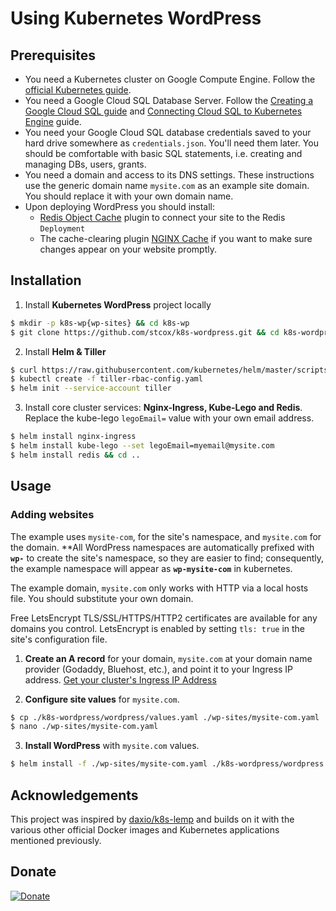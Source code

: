 # Using Kubernetes WordPress
## Prerequisites
* You need a Kubernetes cluster on Google Compute Engine. Follow the [official Kubernetes guide](https://cloud.google.com/kubernetes-engine/docs/how-to/creating-a-container-cluster "Creating a Container Cluster").
* You need a Google Cloud SQL Database Server. Follow the [Creating a Google Cloud SQL guide](https://cloud.google.com/sql/docs/mysql/create-instance "Create Google Cloud SQL instance") and [Connecting Cloud SQL to Kubernetes Engine](https://cloud.google.com/sql/docs/mysql/connect-kubernetes-engine) guide.
* You need your Google Cloud SQL database credentials saved to your hard drive somewhere as `credentials.json`. You'll need them later. You should be comfortable with basic SQL statements, i.e. creating and managing DBs, users, grants.
* You need a domain and access to its DNS settings. These instructions use the generic domain name `mysite.com` as an example site domain. You should replace it with your own domain name.
* Upon deploying WordPress you should install:
  * [Redis Object Cache](https://wordpress.org/plugins/redis-cache/ "Redis Object Cache plugin for WordPress") plugin to connect your site to the Redis `Deployment`
  * The cache-clearing plugin [NGINX Cache](https://wordpress.org/plugins/nginx-cache/) if you want to make sure changes appear on your website promptly.

## Installation
1. Install **Kubernetes WordPress** project locally
```bash
$ mkdir -p k8s-wp{wp-sites} && cd k8s-wp
$ git clone https://github.com/stcox/k8s-wordpress.git && cd k8s-wordpress
```

2. Install **Helm & Tiller**
```bash
$ curl https://raw.githubusercontent.com/kubernetes/helm/master/scripts/get | bash
$ kubectl create -f tiller-rbac-config.yaml
$ helm init --service-account tiller
```

3. Install core cluster services: **Nginx-Ingress, Kube-Lego and Redis**. Replace the kube-lego `legoEmail=` value with your own email address.
```bash
$ helm install nginx-ingress
$ helm install kube-lego --set legoEmail=myemail@mysite.com
$ helm install redis && cd ..
```

## Usage
### Adding websites
The example uses `mysite-com`, for the site's namespace, and `mysite.com` for the domain. **All WordPress namespaces are automatically prefixed with **`wp-`** to create the site's namespace, so they are easier to find; consequently, the example namespace will appear as **`wp-mysite-com`** in kubernetes.

The example domain, `mysite.com` only works with HTTP via a local hosts file. You should substitute your own domain.

Free LetsEncrypt TLS/SSL/HTTPS/HTTP2 certificates are available for any domains you control. LetsEncrypt is enabled by setting `tls: true` in the site's configuration file.

1. **Create an A record** for your domain, `mysite.com` at your domain name provider (Godaddy, Bluehost, etc.), and point it to your Ingress IP address. [Get your cluster's Ingress IP Address](http://localhost:8001/api/v1/namespaces/kube-system/services/https:kubernetes-dashboard:/proxy/#!/service?namespace=nginx-ingress)

2. **Configure site values** for `mysite.com`.
```bash
$ cp ./k8s-wordpress/wordpress/values.yaml ./wp-sites/mysite-com.yaml
$ nano ./wp-sites/mysite-com.yaml
```

3. **Install WordPress** with `mysite.com` values.
```bash
$ helm install -f ./wp-sites/mysite-com.yaml ./k8s-wordpress/wordpress
```

## Acknowledgements
This project was inspired by [daxio/k8s-lemp](https://github.com/daxio/k8s-lemp) and builds on it with the various other official Docker images and Kubernetes applications mentioned previously.

## Donate
[![Donate](https://img.shields.io/badge/Donate-PayPal-green.svg)](https://www.paypal.com/cgi-bin/webscr?cmd=_s-xclick&hosted_button_id=FNLE7XYVKHSS2)
